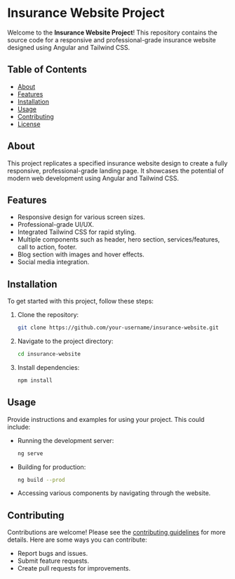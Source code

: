 # Insurance Website Project

Welcome to the **Insurance Website Project**! This repository contains the source code for a responsive and professional-grade insurance website designed using Angular and Tailwind CSS.

## Table of Contents
- [About](#about)
- [Features](#features)
- [Installation](#installation)
- [Usage](#usage)
- [Contributing](#contributing)
- [License](#license)

## About
This project replicates a specified insurance website design to create a fully responsive, professional-grade landing page. It showcases the potential of modern web development using Angular and Tailwind CSS.

## Features
- Responsive design for various screen sizes.
- Professional-grade UI/UX.
- Integrated Tailwind CSS for rapid styling.
- Multiple components such as header, hero section, services/features, call to action, footer.
- Blog section with images and hover effects.
- Social media integration.

## Installation
To get started with this project, follow these steps:

1. Clone the repository:
    ```bash
    git clone https://github.com/your-username/insurance-website.git
    ```

2. Navigate to the project directory:
    ```bash
    cd insurance-website
    ```

3. Install dependencies:
    ```bash
    npm install
    ```

## Usage
Provide instructions and examples for using your project. This could include:
- Running the development server:
    ```bash
    ng serve
    ```
- Building for production:
    ```bash
    ng build --prod
    ```
- Accessing various components by navigating through the website.

## Contributing
Contributions are welcome! Please see the [contributing guidelines](CONTRIBUTING.md) for more details. Here are some ways you can contribute:
- Report bugs and issues.
- Submit feature requests.
- Create pull requests for improvements.

